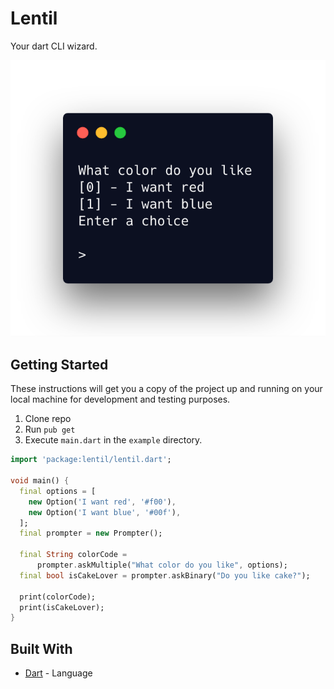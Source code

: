 # Lentil

Your dart CLI wizard.

![Dart Cli Example](./img/preview.png)

## Getting Started

These instructions will get you a copy of the project up and running on your local machine for development and testing purposes.

1. Clone repo
2. Run `pub get`
3. Execute `main.dart` in the `example` directory.

```dart
import 'package:lentil/lentil.dart';

void main() {
  final options = [
    new Option('I want red', '#f00'),
    new Option('I want blue', '#00f'),
  ];
  final prompter = new Prompter();

  final String colorCode =
      prompter.askMultiple("What color do you like", options);
  final bool isCakeLover = prompter.askBinary("Do you like cake?");

  print(colorCode);
  print(isCakeLover);
}

```

## Built With

- [Dart](https://www.dartlang.org/) - Language

